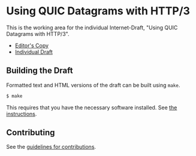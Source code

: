 # Using QUIC Datagrams with HTTP/3

This is the working area for the individual Internet-Draft, "Using QUIC Datagrams with HTTP/3".

* [Editor's Copy](https://DavidSchinazi.github.io/draft-h3-datagram/#go.draft-h3-datagram.html)
* [Individual Draft](https://tools.ietf.org/html/draft-schinazi-quic-h3-datagram)

## Building the Draft

Formatted text and HTML versions of the draft can be built using `make`.

```sh
$ make
```

This requires that you have the necessary software installed.  See
[the instructions](https://github.com/martinthomson/i-d-template/blob/master/doc/SETUP.md).


## Contributing

See the
[guidelines for contributions](https://github.com/DavidSchinazi/draft-h3-datagram/blob/master/CONTRIBUTING.md).
